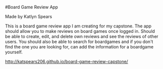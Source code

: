 #Board Game Review App

Made by Katlyn Spears

This is a board game review app I am creating for my capstone.
The app should allow you to make reviews on board games once logged in.
	Should be able to create, edit, and delete own reviews and see the reviews of other users.
	You should also be able to search for boardgames and if you don't find the one you are looking for, can add the information for a boardgame yourself.
	
http://katspears206.github.io/board-game-review-capstone/


